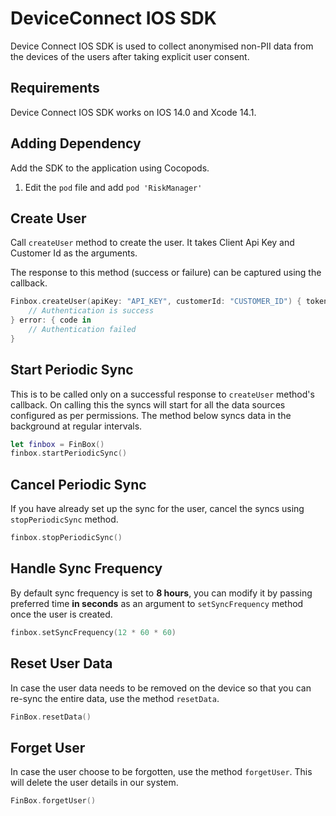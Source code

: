 # DeviceConnect IOS SDK

Device Connect IOS SDK is used to collect anonymised non-PII data from the devices of the users after taking explicit user consent.

## Requirements

Device Connect IOS SDK works on IOS 14.0 and Xcode 14.1.

## Adding Dependency

Add the SDK to the application using Cocopods.

1. Edit the `pod` file and add `pod 'RiskManager'`

## Create User

Call `createUser` method to create the user. It takes Client Api Key and Customer Id as the arguments.

The response to this method (success or failure) can be captured using the callback.


```swift
Finbox.createUser(apiKey: "API_KEY", customerId: "CUSTOMER_ID") { token in
    // Authentication is success
} error: { code in
    // Authentication failed
}
```

## Start Periodic Sync

This is to be called only on a successful response to `createUser` method's callback. On calling this the syncs will start for all the data sources configured as per permissions. The method below syncs data in the background at regular intervals.


```swift
let finbox = FinBox()
finbox.startPeriodicSync()
```


## Cancel Periodic Sync

If you have already set up the sync for the user, cancel the syncs using `stopPeriodicSync` method.


```swift
finbox.stopPeriodicSync()
```


## Handle Sync Frequency

By default sync frequency is set to **8 hours**, you can modify it by passing preferred time **in seconds** as an argument to `setSyncFrequency` method once the user is created.


```swift
finbox.setSyncFrequency(12 * 60 * 60)
```


## Reset User Data

In case the user data needs to be removed on the device so that you can re-sync the entire data, use the method `resetData`.


```swift
FinBox.resetData()
```


## Forget User

In case the user choose to be forgotten, use the method `forgetUser`. This will delete the user details in our system.


```swift
FinBox.forgetUser()
```
